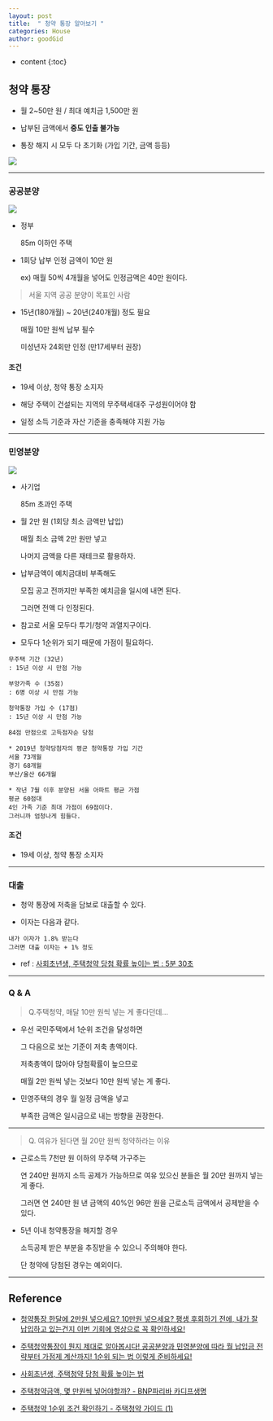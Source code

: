 ```yaml
---
layout: post
title:  " 청약 통장 알아보기 "
categories: House
author: goodGid
---
```

* content
{:toc}

## 청약 통장

* 월 2~50만 원 / 최대 예치금 1,500만 원

* 납부된 금액에서 **중도 인출 불가능**

* 통장 해지 시 모두 다 초기화 (가입 기간, 금액 등등)

![](/assets/img/house/Housing-Passbook_3.png)


---

### 공공분양

![](/assets/img/house/Housing-Passbook_1.png)

* 정부

  85m 이하인 주택

* 1회당 납부 인정 금액이 10만 원

  ex) 매월 50씩 4개월을 넣어도 인정금액은 40만 원이다.

> 서울 지역 공공 분양이 목표인 사람

* 15년(180개월) ~ 20년(240개월) 정도 필요

  매월 10만 원씩 납부 필수

  미성년자 24회만 인정 (만17세부터 권장)

#### 조건

* 19세 이상, 청약 통장 소지자

* 해당 주택이 건설되는 지역의 무주택세대주 구성원이어야 함

* 일정 소득 기준과 자산 기준을 충족해야 지원 가능

---

### 민영분양

![](/assets/img/house/Housing-Passbook_2.png)

* 사기업

  85m 초과인 주택

* 월 2만 원 (1회당 최소 금액만 납입)

  매월 최소 금액 2만 원만 넣고

  나머지 금액을 다른 재테크로 활용하자.

* 납부금액이 예치금대비 부족해도

  모집 공고 전까지만 부족한 예치금을 일시에 내면 된다.
  
  그러면 전액 다 인정된다.

* 참고로 서울 모두다 투기/청약 과열지구이다.

* 모두다 1순위가 되기 때문에 가점이 필요하다.

```
무주택 기간 (32년)
: 15년 이상 시 만점 가능

부양가족 수 (35점)
: 6명 이상 시 만점 가능

청약통장 가입 수 (17점)
: 15년 이상 시 만점 가능

84점 만점으로 고득점자순 당첨
```

```
* 2019년 청약당첨자의 평균 청약통장 가입 기간
서울 73개월
경기 68개월
부산/울산 66개월

* 작년 7월 이후 분양된 서울 아파트 평균 가점
평균 60점대
4인 가족 기준 최대 가점이 69점이다.
그러니까 엄청나게 힘들다.
```

#### 조건

* 19세 이상, 청약 통장 소지자


---

### 대출

* 청약 통장에 저축을 담보로 대출할 수 있다.

* 이자는 다음과 같다.

```
내가 이자가 1.8% 받는다
그러면 대출 이자는 + 1% 정도
```

* ref : [사회초년생, 주택청약 당첨 확률 높이는 법 : 5분 30초](https://www.youtube.com/watch?v=GGfajHyiP5c&t=330s)


---

### Q & A


> Q.주택청약, 매달 10만 원씩 넣는 게 좋다던데…

* 우선 국민주택에서 1순위 조건을 달성하면 

  그 다음으로 보는 기준이 저축 총액이다. 
  
  저축총액이 많아야 당첨확률이 높으므로 
  
  매월 2만 원씩 넣는 것보다 10만 원씩 넣는 게 좋다.
  
* 민영주택의 경우 월 일정 금액을 넣고 

  부족한 금액은 일시금으로 내는 방향을 권장한다.

---

> Q. 여유가 된다면 월 20만 원씩 청약하라는 이유

* 근로소득 7천만 원 이하의 무주택 가구주는 

  연 240만 원까지 소득 공제가 가능하므로 여유 있으신 분들은 월 20만 원까지 넣는 게 좋다.
  
  그러면 연 240만 원 낸 금액의 40%인 96만 원을 근로소득 금액에서 공제받을 수 있다. 
  
* 5년 이내 청약통장을 해지할 경우 

  소득공제 받은 부분을 추징받을 수 있으니 주의해야 한다.
  
  단 청약에 당첨된 경우는 예외이다.




---

## Reference

* [청약통장 한달에 2만원 넣으세요? 10만원 넣으세요? 평생 후회하기 전에, 내가 잘 납입하고 있는건지 이번 기회에 영상으로 꼭 확인하세요!](https://www.youtube.com/watch?v=hMQ7O1In-5c)

* [주택청약통장이 뭔지 제대로 알아봅시다! 공공분양과 민영분양에 따라 월 납입금 전략부터 가점제 계산까지! 1순위 되는 법 이렇게 준비하세요!](https://www.youtube.com/watch?v=eGC5Tp4ENsY)

* [사회초년생, 주택청약 당첨 확률 높이는 법](https://www.youtube.com/watch?v=GGfajHyiP5c&t=330s)

* [주택청약금액, 몇 만원씩 넣어야할까? - BNP파리바 카디프생명](https://www.cardif.co.kr/ko/life-stage/for-safe-start/my-dream-my-house-all-you-need-to-know-about-saving-for-house)

* [주택청약 1순위 조건 확인하기 - 주택청약 가이드 (1)](https://md2biz.tistory.com/1)